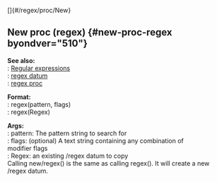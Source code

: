 []{#/regex/proc/New}    
## New proc (regex) {#new-proc-regex byondver="510"}    
**See also:**    
:   [Regular expressions](ref/%7Bnotes%7D/regex)    
:   [regex datum](ref/regex)    
:   [regex proc](ref/proc/regex)    
<!-- -->    
**Format:**    
:   regex(pattern, flags)    
:   regex(Regex)    
<!-- -->    
**Args:**    
:   pattern: The pattern string to search for    
:   flags: (optional) A text string containing any combination of    
    modifier flags    
:   Regex: an existing /regex datum to copy    
Calling new/regex() is the same as calling regex(). It will create a new    
/regex datum.  